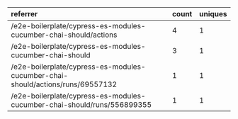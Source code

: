 | referrer                                                                       | count | uniques |
| :----------------------------------------------------------------------------- | :---- | :------ |
| /e2e-boilerplate/cypress-es-modules-cucumber-chai-should/actions               | 4     | 1       |
| /e2e-boilerplate/cypress-es-modules-cucumber-chai-should                       | 3     | 1       |
| /e2e-boilerplate/cypress-es-modules-cucumber-chai-should/actions/runs/69557132 | 1     | 1       |
| /e2e-boilerplate/cypress-es-modules-cucumber-chai-should/runs/556899355        | 1     | 1       |